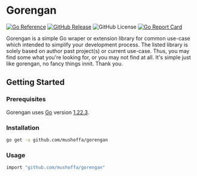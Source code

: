 # Gorengan

[![Go Reference](https://pkg.go.dev/badge/github.com/mushoffa/gorengan.svg)](https://pkg.go.dev/github.com/mushoffa/gorengan)
[![GitHub Release](https://img.shields.io/github/v/release/mushoffa/gorengan.svg)](https://github.com/mushoffa/gorengan/releases)
![GitHub License](https://img.shields.io/github/license/mushoffa/gorengan)
[![Go Report Card](https://goreportcard.com/badge/github.com/mushoffa/gorengan)](https://goreportcard.com/report/github.com/mushoffa/gorengan)

Gorengan is a simple Go wraper or extension library for common use-case which intended to simplify your development process. The listed library is solely based on author past project(s) or current use-case. Thus, you may find some what you're looking for, or you may not find at all. It's simple just like gorengan, no fancy things innit. Thank you.

## Getting Started
### Prerequisites
Gorengan uses [Go](https://golang.org/doc/install) version [1.22.3](https://go.dev/doc/devel/release#go1.22.3).

### Installation
```sh
go get -u github.com/mushoffa/gorengan
```
### Usage
```sh
import "github.com/mushoffa/gorengan"
```